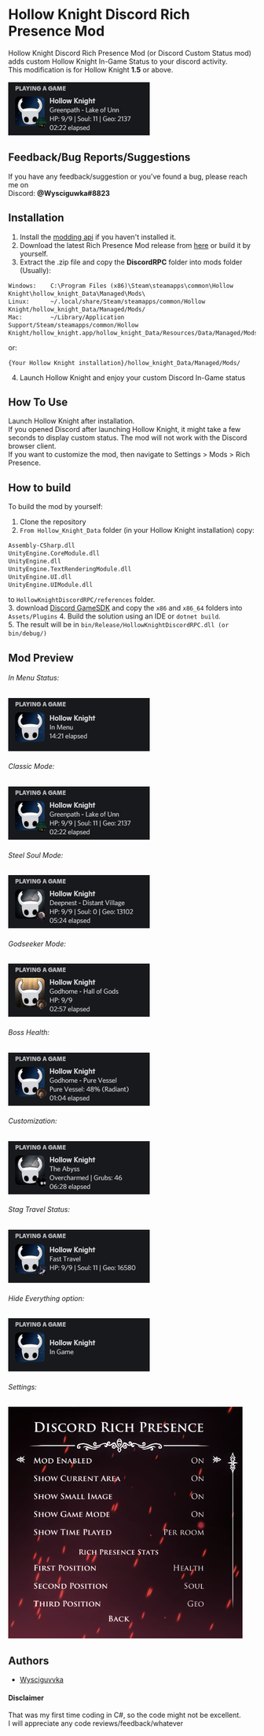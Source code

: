 
# Hollow Knight Discord Rich Presence Mod
Hollow Knight Discord Rich Presence Mod (or Discord Custom Status mod) adds custom Hollow Knight In-Game Status to your discord activity.\
This modification is for Hollow Knight __1.5__ or above.\
\
![Preview](/Previews/presence.png)

## Feedback/Bug Reports/Suggestions

If you have any feedback/suggestion or you've found a bug, please reach me on\
Discord: __@Wysciguwka#8823__


## Installation
1. Install the [modding api](https://github.com/hk-modding/api) if you haven't installed it.
2. Download the latest Rich Presence Mod release from [here](https://github.com/Wysciguvvka/Hollow-Knight-Discord-RPC/releases) or build it by yourself.
3. Extract the .zip file and copy the __DiscordRPC__ folder into mods folder
(Usually):

``` 
Windows:	C:\Program Files (x86)\Steam\steamapps\common\Hollow Knight\hollow_knight_Data\Managed\Mods\
Linux:		~/.local/share/Steam/steamapps/common/Hollow Knight/hollow_knight_Data/Managed/Mods/
Mac:		~/Library/Application Support/Steam/steamapps/common/Hollow Knight/hollow_knight.app/hollow_knight_Data/Resources/Data/Managed/Mods/
```
or:
```
{Your Hollow Knight installation}/hollow_knight_Data/Managed/Mods/
```
4. Launch Hollow Knight and enjoy your custom Discord In-Game status
## How To Use

Launch Hollow Knight after installation.\
If you opened Discord after launching Hollow Knight, it might take a few seconds to display custom status.
The mod will not work with the Discord browser client.\
If you want to customize the mod, then navigate to Settings > Mods > Rich Presence.


## How to build

To build the mod by yourself:
1. Clone the repository
2. `From Hollow_Knight_Data` folder (in your Hollow Knight installation) copy:
```
Assembly-CSharp.dll
UnityEngine.CoreModule.dll
UnityEngine.dll
UnityEngine.TextRenderingModule.dll
UnityEngine.UI.dll
UnityEngine.UIModule.dll
```
to `HollowKnightDiscordRPC/references` folder.\
3. download [Discord GameSDK](https://discord.com/developers/docs/game-sdk/sdk-starter-guide) and copy the `x86` and `x86_64` folders into `Assets/Plugins`
4. Build the solution using an IDE or `dotnet build`.\
5. The result will be in `bin/Release/HollowKnightDiscordRPC.dll (or bin/debug/)`

## Mod Preview

###### In Menu Status:
![Menu](/Previews/menu.png)
###### Classic Mode:
![Classic Mode](/Previews/presence.png)
###### Steel Soul Mode:
![Steel Soul Mode](/Previews/steel.png)
###### Godseeker Mode:
![Godseeker Mode](/Previews/godseeker.png)
###### Boss Health:
![Customization](/Previews/bosshp.png)
###### Customization:
![Customization](/Previews/others.png)
###### Stag Travel Status:
![Stag Travel](/Previews/travel.png)
###### Hide Everything option:
![Hide Everything](/Previews/hide.png)
###### Settings:
![Settings](/Previews/settings.jpg)

## Authors

- [Wysciguvvka](https://www.github.com/Wysciguvvka)

#### Disclaimer

That was my first time coding in C#, so the code might not be excellent.\
I will appreciate any code reviews/feedback/whatever

